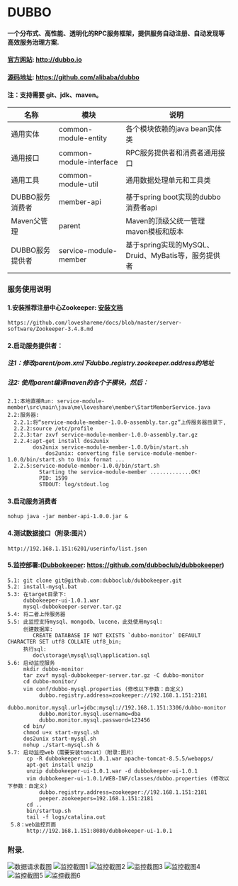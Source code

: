 DUBBO
=============================================
#### 一个分布式、高性能、透明化的RPC服务框架，提供服务自动注册、自动发现等高效服务治理方案.
#### [官方网站](http://dubbo.io): http://dubbo.io

#### [源码地址](https://github.com/alibaba/dubbo): https://github.com/alibaba/dubbo
#### 注：支持需要 git、jdk、maven。

|名称|模块|说明
|---|---|---
|通用实体|common-module-entity|各个模块依赖的java bean实体类
|通用接口|common-module-interface|RPC服务提供者和消费者通用接口
|通用工具|common-module-util|通用数据处理单元和工具类
|DUBBO服务消费者|member-api|基于spring boot实现的dubbo消费者api
|Maven父管理|parent|Maven的顶级父统一管理maven模板和版本
|DUBBO服务提供者|service-module-member|基于spring实现的MySQL、Druid、MyBatis等，服务提供者
### 服务使用说明
#### 1.安装推荐注册中心Zookeeper: [安装文档](https://github.com/loveshareme/docs/blob/master/server-software/Zookeeper-3.4.8.md)
```
https://github.com/loveshareme/docs/blob/master/server-software/Zookeeper-3.4.8.md
```
#### 2.启动服务提供者：
##### 注1：修改parent/pom.xml下dubbo.registry.zookeeper.address的地址
##### 注2: 使用parent编译maven的各个子模块，然后：
```
2.1:本地直接Run: service-module-member\src\main\java\me\loveshare\member\StartMemberService.java
2.2:服务器:
  2.2.1:将“service-module-member-1.0.0-assembly.tar.gz”上传服务器目录下,
  2.2.2:source /etc/profile
  2.2.3:tar zxvf service-module-member-1.0.0-assembly.tar.gz 
  2.2.4:apt-get install dos2unix
        dos2unix service-module-member-1.0.0/bin/start.sh 
        	dos2unix: converting file service-module-member-1.0.0/bin/start.sh to Unix format ...
  2.2.5:service-module-member-1.0.0/bin/start.sh 
          Starting the service-module-member .............OK!
          PID: 1599
          STDOUT: log/stdout.log
```
#### 3.启动服务消费者
```
nohup java -jar member-api-1.0.0.jar &
```
#### 4.测试数据接口（附录:图片）
```
http://192.168.1.151:6201/userinfo/list.json
```
#### 5.监控部署:([Dubbokeeper](https://github.com/dubboclub/dubbokeeper): https://github.com/dubboclub/dubbokeeper)
```
5.1: git clone git@github.com:dubboclub/dubbokeeper.git
5.2: install-mysql.bat
5.3: 在target目录下:
     dubbokeeper-ui-1.0.1.war
     mysql-dubbokeeper-server.tar.gz
5.4: 将二者上传服务器
5.5: 此监控支持mysql、mongodb、lucene，此处使用mysql:
     创建数据库:
        CREATE DATABASE IF NOT EXISTS `dubbo-monitor` DEFAULT CHARACTER SET utf8 COLLATE utf8_bin;
     执行sql: 
        doc\storage\mysql\sql\application.sql
5.6: 启动监控服务
     mkdir dubbo-monitor
     tar zxvf mysql-dubbokeeper-server.tar.gz -C dubbo-monitor
     cd dubbo-monitor/
     vim conf/dubbo-mysql.properties (修改以下参数：自定义)
          dubbo.registry.address=zookeeper://192.168.1.151:2181
          dubbo.monitor.mysql.url=jdbc:mysql://192.168.1.151:3306/dubbo-monitor
          dubbo.monitor.mysql.username=dba
          dubbo.monitor.mysql.password=123456
     cd bin/
     chmod u+x start-mysql.sh 
     dos2unix start-mysql.sh 
     nohup ./start-mysql.sh &
5.7: 启动监控web（需要安装tomcat）（附录:图片）
      cp -R dubbokeeper-ui-1.0.1.war apache-tomcat-8.5.5/webapps/
      apt-get install unzip
      unzip dubbokeeper-ui-1.0.1.war -d dubbokeeper-ui-1.0.1
      vim dubbokeeper-ui-1.0.1/WEB-INF/classes/dubbo.properties (修改以下参数：自定义)
          dubbo.registry.address=zookeeper://192.168.1.151:2181
          peeper.zookeepers=192.168.1.151:2181
      cd ..
      bin/startup.sh
      tail -f logs/catalina.out
 5.8：web监控页面
      http://192.168.1.151:8080/dubbokeeper-ui-1.0.1
```
### 附录.
![数据请求截图](http://loveshare.oss-cn-shanghai.aliyuncs.com/universal/image/github/dubbo/1.jpg)
![监控截图1](http://loveshare.oss-cn-shanghai.aliyuncs.com/universal/image/github/dubbo/2.jpg)
![监控截图2](http://loveshare.oss-cn-shanghai.aliyuncs.com/universal/image/github/dubbo/3.jpg)
![监控截图3](http://loveshare.oss-cn-shanghai.aliyuncs.com/universal/image/github/dubbo/4.jpg)
![监控截图4](http://loveshare.oss-cn-shanghai.aliyuncs.com/universal/image/github/dubbo/5.jpg)
![监控截图5](http://loveshare.oss-cn-shanghai.aliyuncs.com/universal/image/github/dubbo/6.jpg)
![监控截图6](http://loveshare.oss-cn-shanghai.aliyuncs.com/universal/image/github/dubbo/7.jpg)

